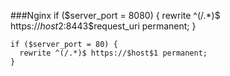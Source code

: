 ###Nginx
    if ($server_port = 8080) {
      rewrite ^(/.*)$ https://$host$2:8443$request_uri permanent;
    }

    if ($server_port = 80) {
      rewrite ^(/.*)$ https://$host$1 permanent;
    }
